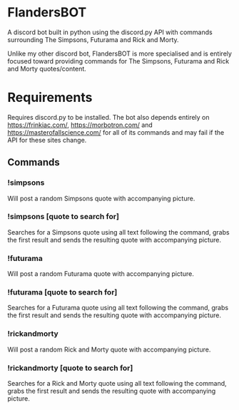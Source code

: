 # FlandersBOT
A discord bot built in python using the discord.py API with commands surrounding The Simpsons, Futurama and Rick and Morty.

Unlike my other discord bot, FlandersBOT is more specialised and is entirely focused toward providing commands for The Simpsons, Futurama and Rick and Morty quotes/content.

# Requirements
Requires discord.py to be installed.
The bot also depends entirely on https://frinkiac.com/, https://morbotron.com/ and https://masterofallscience.com/ for all of its commands and may fail if the API for these sites change.

## Commands
### !simpsons

Will post a random Simpsons quote with accompanying picture.

### !simpsons [quote to search for]

Searches for a Simpsons quote using all text following the command, grabs the first result and sends the resulting quote with accompanying picture.

### !futurama

Will post a random Futurama quote with accompanying picture.

### !futurama [quote to search for]

Searches for a Futurama quote using all text following the command, grabs the first result and sends the resulting quote with accompanying picture.

### !rickandmorty

Will post a random Rick and Morty quote with accompanying picture.

### !rickandmorty [quote to search for]

Searches for a Rick and Morty quote using all text following the command, grabs the first result and sends the resulting quote with accompanying picture.
